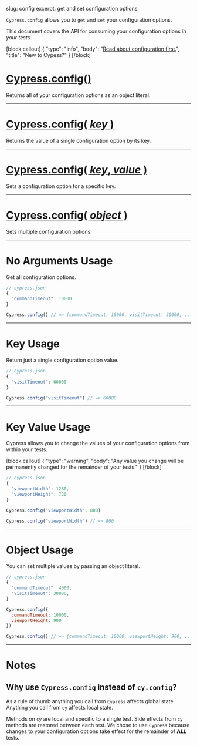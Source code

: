 slug: config
excerpt: get and set configuration options

`Cypress.config` allows you to `get` and `set` your configuration options.

This document covers the API for consuming your configuration options *in your tests*.


[block:callout]
{
  "type": "info",
  "body": "[Read about configuration first.](http://on.cypress.io/guides/configuration)",
  "title": "New to Cypess?"
}
[/block]

# [Cypress.config()](#no-arguments-usage)

Returns all of your configuration options as an object literal.

***

# [Cypress.config( *key* )](#key-usage)

Returns the value of a single configuration option by its key.

***

# [Cypress.config( *key*, *value* )](#key-value-usage)

Sets a configuration option for a specific key.

***

# [Cypress.config( *object* )](#object-usage)

Sets multiple configuration options.

***

# No Arguments Usage

Get all configuration options.

```javascript
// cypress.json
{
  "commandTimeout": 10000
}
```

```javascript
Cypress.config() // => {commandTimeout: 10000, visitTimeout: 30000, ...}
```

***

# Key Usage

Return just a single configuration option value.

```javascript
// cypress.json
{
  "visitTimeout": 60000
}
```

```javascript
Cypress.config("visitTimeout") // => 60000
```

***

# Key Value Usage

Cypress allows you to change the values of your configuration options from within your tests.

[block:callout]
{
  "type": "warning",
  "body": "Any value you change will be permanently changed for the remainder of your tests."
}
[/block]

```javascript
// cypress.json
{
  "viewportWidth": 1280,
  "viewportHeight": 720
}
```

```javascript
Cypress.config("viewportWidth", 800)

Cypress.config("viewportWidth") // => 800
```

***

# Object Usage

You can set multiple values by passing an object literal.

```javascript
// cypress.json
{
  "commandTimeout": 4000,
  "visitTimeout": 30000,
}
```

```javascript
Cypress.config({
  commandTimeout: 10000,
  viewportHeight: 900
})

Cypress.config() // => {commandTimeout: 10000, viewportHeight: 900, ...}
```

***

# Notes

## Why use `Cypress.config` instead of `cy.config`?

As a rule of thumb anything you call from `Cypress` affects global state. Anything you call from `cy` affects local state.

Methods on `cy` are local and specific to a single test. Side effects from `cy` methods are restored between each test. We chose to use `Cypress` because changes to your configuration options take effect for the remainder of **ALL** tests.